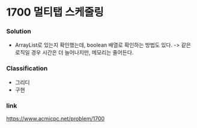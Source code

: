 # 1700 멀티탭 스케줄링

### Solution
* ArrayList로 있는지 확인했는데, boolean 배열로 확인하는 방법도 있다.
-> 같은 로직일 경우 시간은 더 늘어나지만, 메모리는 줄어든다.

### Classification
* 그리디
* 구현

### link
https://www.acmicpc.net/problem/1700